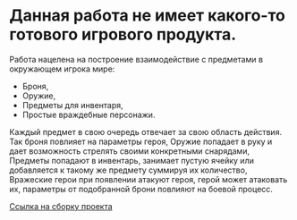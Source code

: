 # Данная работа не имеет какого-то готового игрового продукта.

Работа нацелена на построение взаимодействие с предметами в окружающем игрока мире:
- Броня,
- Оружие,
- Предметы для инвентаря,
- Простые враждебные персонажи.

Каждый предмет в свою очередь отвечает за свою область действия.
Так броня повлияет на параметры героя,
Оружие попадает в руку и дает возможность стрелять своими конкретными снарядами,
Предметы попадают в инвентарь, занимает пустую ячейку или добавляется к такому же предмету суммируя их количество,
Вражеские герои при появлении атакуют героя, герой может атаковать их, параметры от подобранной брони повлияют на боевой процесс.

[Ссылка на сборку проекта](https://disk.yandex.ru/d/cHqqdjawZQ8ZOw)
